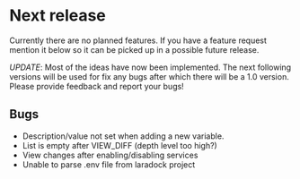 # Next release

Currently there are no planned features. If you have a feature request mention
it below so it can be picked up in a possible future release.

*UPDATE*:
Most of the ideas have now been implemented. The next following
versions will be used for fix any bugs after which there will be a 1.0 version.
Please provide feedback and report your bugs!

## Bugs
- Description/value not set when adding a new variable.
- List is empty after VIEW_DIFF (depth level too high?)
- View changes after enabling/disabling services
- Unable to parse .env file from laradock project


